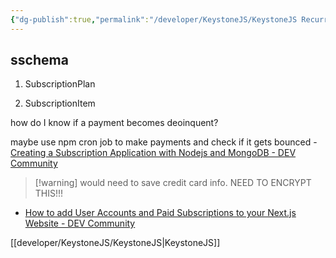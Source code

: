 ```yaml
---
{"dg-publish":true,"permalink":"/developer/KeystoneJS/KeystoneJS Recurring Payments with Stripe/"}
---
```


## sschema

1. SubscriptionPlan

2. SubscriptionItem

how do I know if a payment becomes deoinquent? 

maybe use npm cron job to make payments and check if it gets bounced - [Creating a Subscription Application with Nodejs and MongoDB - DEV Community](https://dev.to/dev_tycodez/subscription-based-app-with-nodejs-express-and-mongodb-1k1)

> [!warning] would need to save credit card info. NEED TO ENCRYPT THIS!!!

- [How to add User Accounts and Paid Subscriptions to your Next.js Website - DEV Community](https://dev.to/ajones_codes/how-to-add-user-accounts-and-paid-subscriptions-to-your-nextjs-website-585e)


[[developer/KeystoneJS/KeystoneJS\|KeystoneJS]]